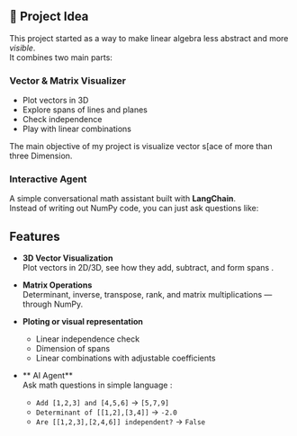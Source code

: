 ## 📖 Project Idea

This project started as a way to make linear algebra less abstract and more *visible*.  
It combines two main parts:

### Vector & Matrix Visualizer  
- Plot vectors in 3D  
- Explore spans of lines and planes  
- Check independence  
- Play with linear combinations  

The main objective of my project is visualize vector s[ace of more than three Dimension.
###  Interactive Agent  
A simple conversational math assistant built with **LangChain**.  
Instead of writing out NumPy code, you can just ask questions like:  



##  Features

- **3D Vector Visualization**  
  Plot vectors in 2D/3D, see how they add, subtract, and form spans .

- **Matrix Operations**  
  Determinant, inverse, transpose, rank, and matrix multiplications — through NumPy.

- **Ploting or visual representation**  
  - Linear independence check  
  - Dimension of spans  
  - Linear combinations with adjustable coefficients  

- ** AI Agent**  
  Ask math questions in simple language :  
  - `Add [1,2,3] and [4,5,6]` → `[5,7,9]`  
  - `Determinant of [[1,2],[3,4]]` → `-2.0`  
  - `Are [[1,2,3],[2,4,6]] independent?` → `False`


